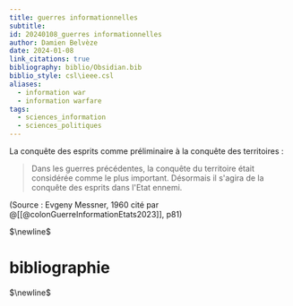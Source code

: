 ```yaml
---
title: guerres informationnelles
subtitle: 
id: 20240108_guerres informationnelles
author: Damien Belvèze
date: 2024-01-08
link_citations: true
bibliography: biblio/Obsidian.bib
biblio_style: csl\ieee.csl
aliases:
  - information war
  - information warfare
tags:
  - sciences_information
  - sciences_politiques
---
```


La conquête des esprits comme préliminaire à la conquête des territoires : 

> Dans les guerres précédentes, la conquête du territoire était considérée comme le plus important. Désormais il s'agira de la conquête des esprits dans l'Etat ennemi. 

(Source : Evgeny Messner, 1960 cité par @[[@colonGuerreInformationEtats2023]], p81)

$\newline$
# bibliographie
$\newline$






